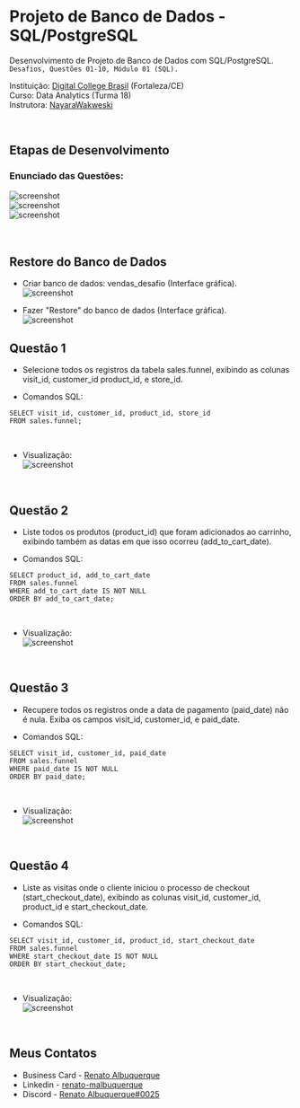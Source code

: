 # Projeto de Banco de Dados - SQL/PostgreSQL

Desenvolvimento de Projeto de Banco de Dados com SQL/PostgreSQL. `Desafios, Questões 01-10, Módulo 01 (SQL).` 

Instituição: [Digital College Brasil](https://digitalcollege.com.br/) (Fortaleza/CE) <br>
Curso: Data Analytics (Turma 18) <br>
Instrutora: [NayaraWakweski](https://github.com/NayaraWakewski) <br>

<br>

## Etapas de Desenvolvimento

### Enunciado das Questões:
![screenshot](/images/questions_level1.png) <br>
![screenshot](/images/questions_level2.png) <br>
![screenshot](/images/questions_level3.png) <br>    
<br>

## Restore do Banco de Dados
- Criar banco de dados: vendas_desafio (Interface gráfica). <br>
![screenshot](/images/create_database.png) <br>

- Fazer "Restore" do banco de dados (Interface gráfica). <br>
![screenshot](/images/restore.png) <br>

## Questão 1
- Selecione todos os registros da tabela sales.funnel, exibindo as colunas visit_id, customer_id product_id, e store_id. <br>

- Comandos SQL: <br>
```
SELECT visit_id, customer_id, product_id, store_id
FROM sales.funnel;
``` 
<br>

- Visualização: <br>
![screenshot](/images/q1.png)

<br>

## Questão 2
- Liste todos os produtos (product_id) que foram adicionados ao carrinho, exibindo também as datas em que isso ocorreu (add_to_cart_date). <br>

- Comandos SQL: <br>
```
SELECT product_id, add_to_cart_date
FROM sales.funnel
WHERE add_to_cart_date IS NOT NULL
ORDER BY add_to_cart_date;
``` 
<br>

- Visualização: <br>
![screenshot](/images/q2.png)

<br>

## Questão 3
- Recupere todos os registros onde a data de pagamento (paid_date) não é nula. Exiba os campos visit_id, customer_id, e paid_date. <br>

- Comandos SQL: <br>
```
SELECT visit_id, customer_id, paid_date
FROM sales.funnel
WHERE paid_date IS NOT NULL
ORDER BY paid_date;
``` 
<br>

- Visualização: <br>
![screenshot](/images/q3.png)

<br>

## Questão 4
- Liste as visitas onde o cliente iniciou o processo de checkout (start_checkout_date), exibindo as colunas visit_id, customer_id, product_id e start_checkout_date. <br>

- Comandos SQL: <br>
```
SELECT visit_id, customer_id, product_id, start_checkout_date
FROM sales.funnel
WHERE start_checkout_date IS NOT NULL
ORDER BY start_checkout_date;
``` 
<br>

- Visualização: <br>
![screenshot](/images/q4.png)

<br>





## Meus Contatos

- Business Card - [Renato Albuquerque](https://rma-contacts.vercel.app/)
- Linkedin - [renato-malbuquerque](https://www.linkedin.com/in/renato-malbuquerque/)
- Discord - [Renato Albuquerque#0025](https://discordapp.com/users/992621595547938837)